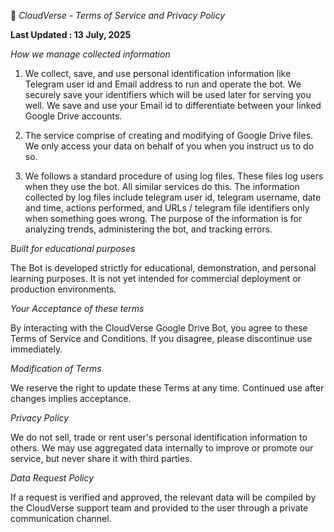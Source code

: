 📃 *CloudVerse - Terms of Service and Privacy Policy*

__Last Updated : 13 July, 2025__

*How we manage collected information*

1. We collect, save, and use personal identification information like Telegram user id and Email address to run and operate the bot. We securely save your identifiers which will be used later for serving you well. We save and use your Email id to differentiate between your linked Google Drive accounts.

2. The service comprise of creating and modifying of Google Drive files. We only access your data on behalf of you when you instruct us to do so.

3. We follows a standard procedure of using log files. These files log users when they use the bot. All similar services do this. The information collected by log files include telegram user id, telegram username, date and time, actions performed, and URLs / telegram file identifiers only when something goes wrong. The purpose of the information is for analyzing trends, administering the bot, and tracking errors.

*Built for educational purposes*

The Bot is developed strictly for educational, demonstration, and personal learning purposes. It is not yet intended for commercial deployment or production environments.

*Your Acceptance of these terms*

By interacting with the CloudVerse Google Drive Bot, you agree to these Terms of Service and Conditions. If you disagree, please discontinue use immediately.

*Modification of Terms*

We reserve the right to update these Terms at any time. Continued use after changes implies acceptance.

*Privacy Policy*

We do not  sell, trade or rent user's personal identification information to others. We may use aggregated data internally to improve or promote our service, but never share it with third parties.

*Data Request Policy*

If a request is verified and approved, the relevant data will be compiled by the CloudVerse support team and provided to the user through a private communication channel. 
